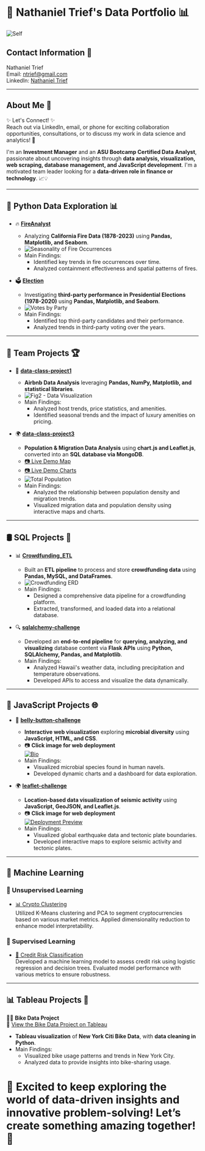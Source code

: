 # 🚀 Nathaniel Trief's Data Portfolio 📊
![Self](https://raw.githubusercontent.com/ngrief/Curated_List/main/Resources/Self.jpg)

## Contact Information 📩
Nathaniel Trief  
Email: ntrief@gmail.com  
LinkedIn: [Nathaniel Trief](https://www.linkedin.com/in/nathaniel-trief-492a70b/)

---

## About Me 🌟
✨ Let's Connect! ✨  
Reach out via LinkedIn, email, or phone for exciting collaboration opportunities, consultations, or to discuss my work in data science and analytics! 🚀  

I'm an **Investment Manager** and an **ASU Bootcamp Certified Data Analyst**, passionate about uncovering insights through **data analysis, visualization, web scraping, database management, and JavaScript development**. I'm a motivated team leader looking for a **data-driven role in finance or technology**. 📈💡  

---

## 🐍 Python Data Exploration 📊
- 🔥 **[FireAnalyst](https://github.com/ngrief/FireAnalyst.git)**  
  - Analyzing **California Fire Data (1878-2023)** using **Pandas, Matplotlib, and Seaborn**.
  - ![Seasonality of Fire Occurrences](https://raw.githubusercontent.com/ngrief/Curated_List/main/Resources/seasonality.png)
  - Main Findings:
    - Identified key trends in fire occurrences over time.
    - Analyzed containment effectiveness and spatial patterns of fires.

- 🗳 **[Election](https://github.com/ngrief/Election.git)**  
  - Investigating **third-party performance in Presidential Elections (1978-2020)** using **Pandas, Matplotlib, and Seaborn**.
  - ![Votes by Party](https://raw.githubusercontent.com/ngrief/Curated_List/main/Resources/VotesbyParty.png)
  - Main Findings:
    - Identified top third-party candidates and their performance.
    - Analyzed trends in third-party voting over the years.

---

## 🤝 Team Projects 🏆
- 🏡 **[data-class-project1](https://github.com/ngrief/data-class-project1.git)**  
  - **Airbnb Data Analysis** leveraging **Pandas, NumPy, Matplotlib, and statistical libraries**.
  - ![Fig2 - Data Visualization](https://raw.githubusercontent.com/ngrief/data-class-project1/main/output_data/Fig2.png)
  - Main Findings:
    - Analyzed host trends, price statistics, and amenities.
    - Identified seasonal trends and the impact of luxury amenities on pricing.

- 🌍 **[data-class-project3](https://github.com/ngrief/data-class-project-3.git)**  
  - **Population & Migration Data Analysis** using **chart.js and Leaflet.js**, converted into an **SQL database via MongoDB**.
  - [📷 Live Demo Map](https://ngrief.github.io/data-class-project-3/index.html)
  - [📷 Live Demo Charts](https://ngrief.github.io/data-class-project-3/index2.html)
  - ![Total Population](https://raw.githubusercontent.com/ngrief/data-class-project-3/main/Images/Total_Population.png)
  - Main Findings:
    - Analyzed the relationship between population density and migration trends.
    - Visualized migration data and population density using interactive maps and charts.

---

## 🛢 SQL Projects 💾
- 📊 **[Crowdfunding_ETL](https://github.com/ngrief/Crowdfunding_ETL.git)**  
  - Built an **ETL pipeline** to process and store **crowdfunding data** using **Pandas, MySQL, and DataFrames**.
  - ![Crowdfunding ERD](https://raw.githubusercontent.com/ngrief/Crowdfunding_ETL/main/Crowdfunding%20ERD.png)
  - Main Findings:
    - Designed a comprehensive data pipeline for a crowdfunding platform.
    - Extracted, transformed, and loaded data into a relational database.

- 🔍 **[sqlalchemy-challenge](https://github.com/ngrief/sqlalchemy-challenge.git)**  
  - Developed an **end-to-end pipeline** for **querying, analyzing, and visualizing** database content via **Flask APIs** using **Python, SQLAlchemy, Pandas, and Matplotlib**.
  - Main Findings:
    - Analyzed Hawaii's weather data, including precipitation and temperature observations.
    - Developed APIs to access and visualize the data dynamically.

---

## 🎨 JavaScript Projects 🌐
- 🦠 **[belly-button-challenge](https://github.com/ngrief/belly-button-challenge.git)**  
  - **Interactive web visualization** exploring **microbial diversity** using **JavaScript, HTML, and CSS**.  
  - 📷 **Click image for web deployment**  
    [![Bio](https://raw.githubusercontent.com/ngrief/Curated_List/main/Resources/Bio.png)](https://ngrief.github.io/belly-button-challenge/)
  - Main Findings:
    - Visualized microbial species found in human navels.
    - Developed dynamic charts and a dashboard for data exploration.
    
- 🌍 **[leaflet-challenge](https://github.com/ngrief/leaflet-challenge.git)**  
  - **Location-based data visualization of seismic activity** using **JavaScript, GeoJSON, and Leaflet.js**.
  - 📷 **Click image for web deployment**  
    [![Deployment Preview](https://raw.githubusercontent.com/ngrief/leaflet-challenge/main/image-1.png)](https://ngrief.github.io/leaflet-challenge/)
  - Main Findings:
    - Visualized global earthquake data and tectonic plate boundaries.
    - Developed interactive maps to explore seismic activity and tectonic plates.

---

## 🚀 Machine Learning

### 🔹 Unsupervised Learning
- [📊 Crypto Clustering](https://github.com/ngrief/CryptoClustering.git)  
  Utilized K-Means clustering and PCA to segment cryptocurrencies based on various market metrics. Applied dimensionality reduction to enhance model interpretability.

### 🔹 Supervised Learning
- [🏦 Credit Risk Classification](https://github.com/ngrief/credit-risk-classification.git)  
  Developed a machine learning model to assess credit risk using logistic regression and decision trees. Evaluated model performance with various metrics to ensure robustness.

---

## 📊 Tableau Projects 🎨

🚴‍♂️ **Bike Data Project**  
🔗 [View the Bike Data Project on Tableau](https://public.tableau.com/views/BikeDataProject_17394900320310/Story1)  
  - **Tableau visualization** of **New York Citi Bike Data**, with **data cleaning in Python**.
  - Main Findings:
    - Visualized bike usage patterns and trends in New York City.
    - Analyzed data to provide insights into bike-sharing usage.

🚀 Excited to keep exploring the world of **data-driven insights** and **innovative problem-solving**! Let’s create something amazing together! 🎯
=======
